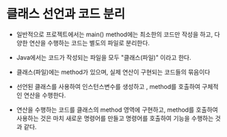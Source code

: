 # 클래스 선언과 코드 분리

* 일반적으로 프로젝트에서는 main() method에는 최소한의 코드만 작성을 하고,
	다양한 연산을 수행하는 코드는 별도의 파일로 분리한다.
	
* Java에서는 코드가 작성되는 파일을 모두 
	"클래스(파일)" 이라고 한다.
	
* 클래스(파일)에는 method가 있으며, 실제 연산이 구현되는 코드들의 묶음이다

* 선언된 클래스를 사용하여 인스턴스변수를 생성하고 , method를 호출하여 구체적인 연산을 수행한다.

* 연산을 수행하는 코드를 클래스의 method 영역에 구현하고, method를 호출하여 사용하는 것은 마치 새로운 명령어를 만들고
	명령어를 호출하여 기능을 수행하는 것과 같다.